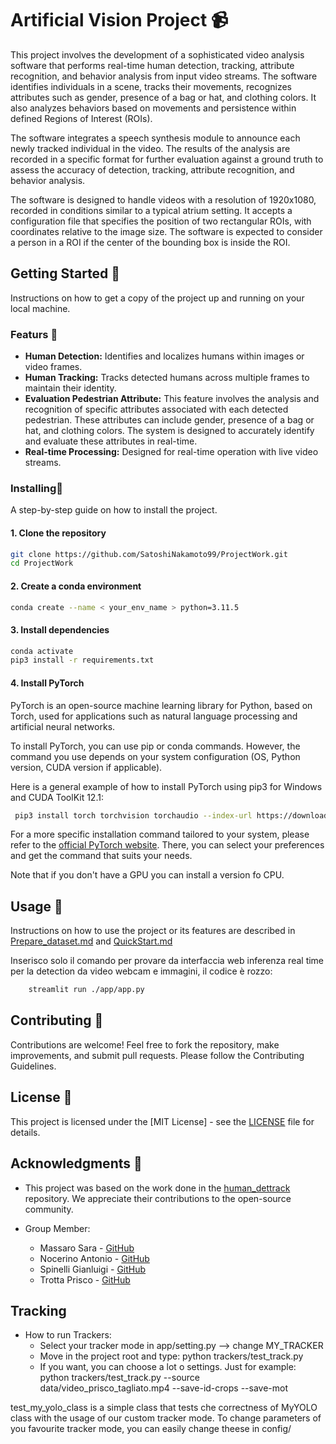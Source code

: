 # Artificial Vision Project 📹
This project involves the development of a sophisticated video analysis software that performs real-time human detection, tracking, attribute recognition, and behavior analysis from input video streams. The software identifies individuals in a scene, tracks their movements, recognizes attributes such as gender, presence of a bag or hat, and clothing colors. It also analyzes behaviors based on movements and persistence within defined Regions of Interest (ROIs). 

The software integrates a speech synthesis module to announce each newly tracked individual in the video. The results of the analysis are recorded in a specific format for further evaluation against a ground truth to assess the accuracy of detection, tracking, attribute recognition, and behavior analysis. 

The software is designed to handle videos with a resolution of 1920x1080, recorded in conditions similar to a typical atrium setting. It accepts a configuration file that specifies the position of two rectangular ROIs, with coordinates relative to the image size. The software is expected to consider a person in a ROI if the center of the bounding box is inside the ROI.

## Getting Started 🚀
Instructions on how to get a copy of the project up and running on your local machine.

### Featurs 🎯
- **Human Detection:** Identifies and localizes humans within images or video frames.
- **Human Tracking:** Tracks detected humans across multiple frames to maintain their identity.
- **Evaluation Pedestrian Attribute:** This feature involves the analysis and recognition of specific attributes associated with each detected pedestrian. These attributes can include gender, presence of a bag or hat, and clothing colors. The system is designed to accurately identify and evaluate these attributes in real-time.
- **Real-time Processing:** Designed for real-time operation with live video streams.

### Installing🔧
A step-by-step guide on how to install the project.
#### 1. Clone the repository
```bash
git clone https://github.com/SatoshiNakamoto99/ProjectWork.git
cd ProjectWork
```
#### 2. Create a conda environment
```bash
conda create --name < your_env_name > python=3.11.5 
```
#### 3. Install dependencies 
```bash
conda activate 
pip3 install -r requirements.txt
```
#### 4. Install PyTorch 

PyTorch is an open-source machine learning library for Python, based on Torch, used for applications such as natural language processing and artificial neural networks.

To install PyTorch, you can use pip or conda commands. However, the command you use depends on your system configuration (OS, Python version, CUDA version if applicable). 

Here is a general example of how to install PyTorch using pip3 for Windows and CUDA ToolKit 12.1:

```bash
 pip3 install torch torchvision torchaudio --index-url https://download.pytorch.org/whl/cu121
```
For a more specific installation command tailored to your system, please refer to the [official PyTorch website](https://pytorch.org/get-started/locally/). There, you can select your preferences and get the command that suits your needs. 

Note that if you don't have a GPU you can install a version fo CPU.

## Usage 📖
Instructions on how to use the project or its features are described in [Prepare_dataset.md](./docs/prepare_dataset.md) and [QuickStart.md](./docs/dashboard.md)

  Inserisco solo  il comando per provare da interfaccia web inferenza real time per la detection da video webcam e immagini, il codice è rozzo:

```bash
    streamlit run ./app/app.py 
```

## Contributing 🤝
Contributions are welcome! Feel free to fork the repository, make improvements, and submit pull requests. Please follow the Contributing Guidelines.

## License 📜 
This project is licensed under the [MIT License] - see the [LICENSE](LICENSE) file for details.

## Acknowledgments 🙏

- This project was based on the work done in the [human_dettrack](https://github.com/vankhoa21991/human_dettrack) repository. We appreciate their contributions to the open-source community.

- Group Member:
    - Massaro Sara - [GitHub](https://github.com/saramassaro)
    - Nocerino Antonio - [GitHub](https://github.com/SatoshiNakamoto99)
    - Spinelli Gianluigi - [GitHub](https://github.com/givnlvigi)
    - Trotta Prisco - [GitHub](https://github.com/priscotrotta00)


## Tracking

- How to run Trackers:
  - Select your tracker mode in app/setting.py --> change MY_TRACKER 
  - Move in the project root and type: python trackers/test_track.py 
  - If you want, you can choose a lot o settings. Just for example: python trackers/test_track.py --source data/video_prisco_tagliato.mp4 --save-id-crops --save-mot

test_my_yolo_class is a simple class that tests che correctness of MyYOLO class with the usage of our custom tracker mode.
To change parameters of you favourite tracker mode, you can easily change theese in config/<your tracker mode>